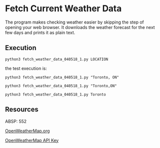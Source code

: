# Fetch Current Weather Data

The program makes checking weather easier by skipping the step of opening your web browser.  It downloads the weather forecast for the next few days and prints it as plain text.

## Execution

	python3 fetch_weather_data_040518_1.py LOCATION

the test execution is:

	python3 fetch_weather_data_040518_1.py "Toronto, ON"

	python3 fetch_weather_data_040518_1.py "Toronto,ON"

	python3 fetch_weather_data_040518_1.py Toronto

## Resources

ABSP:  552

[OpenWeatherMap.org](http://openweathermap.org/)

[OpenWeatherMap API Key](http://openweathermap.org/appid)

